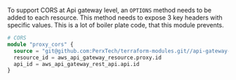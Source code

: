 To support CORS at Api gateway level, an `OPTIONS` method needs to be added to each resource.
This method needs to expose 3 key headers with specific values. This is a lot of boiler plate code, that this module prevents.

```tf
# CORS
module "proxy_cors" {
  source = "git@github.com:PerxTech/terraform-modules.git//api-gateway-cors"
  resource_id = aws_api_gateway_resource.proxy.id
  api_id = aws_api_gateway_rest_api.api.id
}
```
